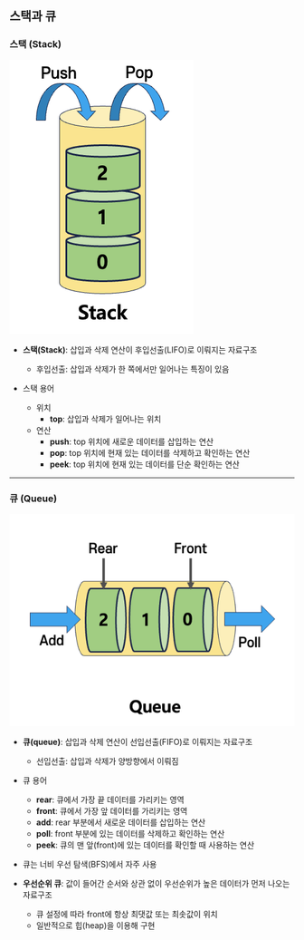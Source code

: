 ## 스택과 큐


### 스택 (Stack)

![스택](/강의내용정리/img/stack.png)


- **스택(Stack)**: 삽입과 삭제 연산이 후입선출(LIFO)로 이뤄지는 자료구조
    - 후입선출: 삽입과 삭제가 한 쪽에서만 일어나는 특징이 있음


- 스택 용어
    - 위치
        - **top**: 삽입과 삭제가 일어나는 위치
    - 연산
        - **push**: top 위치에 새로운 데이터를 삽입하는 연산
        - **pop**: top 위치에 현재 있는 데이터를 삭제하고 확인하는 연산
        - **peek**: top 위치에 현재 있는 데이터를 단순 확인하는 연산


---
### 큐 (Queue)

![큐](/강의내용정리/img/queue.png)


- **큐(queue)**: 삽입과 삭제 연산이 선입선출(FIFO)로 이뤄지는 자료구조
    - 선입선출: 삽입과 삭제가 양방향에서 이뤄짐


- 큐 용어
    - **rear**: 큐에서 가장 끝 데이터를 가리키는 영역
    - **front**: 큐에서 가장 앞 데이터를 가리키는 영역
    - **add**: rear 부분에서 새로운 데이터를 삽입하는 연산
    - **poll**: front 부분에 있는 데이터를 삭제하고 확인하는 연산
    - **peek**: 큐의 맨 앞(front)에 있는 데이터를 확인할 때 사용하는 연산


- 큐는 너비 우선 탐색(BFS)에서 자주 사용


- **우선순위 큐**: 값이 들어간 순서와 상관 없이 우선순위가 높은 데이터가 먼저 나오는 자료구조
    - 큐 설정에 따라 front에 항상 최댓값 또는 최솟값이 위치
    - 일반적으로 힙(heap)을 이용해 구현